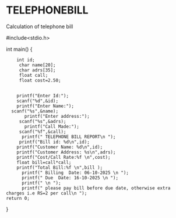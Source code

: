 # TELEPHONEBILL
Calculation of telephone bill


#include<stdio.h>

int main()
{
    
        int id;
         char name[20];
         char adrs[35];
         float call;
         float cost=2.50;
        

        printf("Enter Id:");
        scanf("%d",&id);
        printf("Enter Name:");
      scanf("%s",&name);
           printf("Enter address:");         
         scanf("%s",&adrs);
           printf("Call Made:");         
         scanf("%f",&call);
          printf(" TELEPHONE BILL REPORT\n ");
         printf("Bill id: %d\n",id);
        printf("Customer Name: %d\n",id);
        printf("Customer Address: %s\n",adrs);
        printf("Cost/Call Rate:%f \n",cost);
        float bill=call*call;
        printf("Total Bill:%f \n",bill );
          printf(" Billing  Date: 06-10-2025 \n ");
          printf(" Due  Date: 16-10-2025 \n ");
          printf(" \n ");
          printf(" please pay bill before due date, otherwise extra charges i.e RS=2 per call\n ");
    return 0;
}
